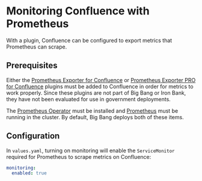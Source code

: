 # Monitoring Confluence with Prometheus

With a plugin, Confluence can be configured to export metrics that Prometheus can scrape.

## Prerequisites

Either the [Prometheus Exporter for Confluence](https://marketplace.atlassian.com/apps/1222775/prometheus-exporter-for-confluence?hosting=server&tab=overview) or [Prometheus Exporter PRO for Confluence](https://marketplace.atlassian.com/apps/1222775/prometheus-exporter-for-confluence?hosting=server&tab=overview) plugins must be added to Confluence in order for metrics to work properly.  Since these plugins are not part of Big Bang or Iron Bank, they have not been evaluated for use in government deployments.

The [Prometheus Operator](https://github.com/prometheus-operator/prometheus-operator) must be installed and [Prometheus](https://prometheus.io/) must be running in the cluster.  By default, Big Bang deploys both of these items.

## Configuration

In `values.yaml`, turning on monitoring will enable the `ServiceMonitor` required for Prometheus to scrape metrics on Confluence:

```yaml
monitoring:
  enabled: true
```
